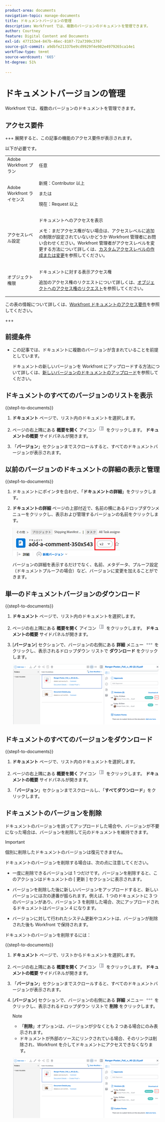 ```yaml
---
product-area: documents
navigation-topic: manage-documents
title: ドキュメントバージョンの管理
description: Workfront では、複数のバージョンのドキュメントを管理できます。
author: Courtney
feature: Digital Content and Documents
exl-id: 477153e4-847b-46ec-8107-72a7399c3767
source-git-commit: a9dbfe21337be9cd9929f4e982e4979265ca14e1
workflow-type: tm+mt
source-wordcount: '665'
ht-degree: 51%

---
```


# ドキュメントバージョンの管理

<!-- Audited: 5/2025 -->

Workfront では、複数のバージョンのドキュメントを管理できます。

## アクセス要件

+++ 展開すると、この記事の機能のアクセス要件が表示されます。

以下が必要です。

<table style="table-layout:auto"> 
 <col> 
 <col> 
 <tbody> 
  <tr> 
   <td role="rowheader">Adobe Workfront プラン</td> 
   <td> <p> 任意</p> </td> 
  </tr> 
  <tr> 
   <td role="rowheader">Adobe Workfront ライセンス</td> 
   <td> 
   <p>新規：Contributor 以上<p>
   <p>または</p>
   <p>現在：Request 以上 </p>


</td> 
  </tr> 
  <tr> 
   <td role="rowheader">アクセスレベル設定</td> 
   <td> <p>ドキュメントへのアクセスを表示</p> <p>メモ：まだアクセス権がない場合は、アクセスレベルに追加の制限が設定されていないかどうか Workfront 管理者にお問い合わせください。Workfront 管理者がアクセスレベルを変更する方法について詳しくは、<a href="../../administration-and-setup/add-users/configure-and-grant-access/create-modify-access-levels.md" class="MCXref xref">カスタムアクセスレベルの作成または変更</a>を参照してください。</p> </td> 
  </tr> 
  <tr> 
   <td role="rowheader">オブジェクト権限</td> 
   <td> <p>ドキュメントに対する表示アクセス権</p> <p>追加のアクセス権のリクエストについて詳しくは、<a href="../../workfront-basics/grant-and-request-access-to-objects/request-access.md" class="MCXref xref">オブジェクトへのアクセス権のリクエスト</a>を参照してください。</p> </td> 
  </tr> 
 </tbody> 
</table>

この表の情報について詳しくは、[Workfront ドキュメントのアクセス要件](/help/quicksilver/administration-and-setup/add-users/access-levels-and-object-permissions/access-level-requirements-in-documentation.md)を参照してください。

+++

## 前提条件

* この記事では、ドキュメントに複数のバージョンが含まれていることを前提としています。

  ドキュメントの新しいバージョンを Workfront にアップロードする方法について詳しくは、[新しいバージョンのドキュメントのアップロード](../../documents/managing-documents/upload-new-document-version.md)を参照してください。

## ドキュメントのすべてのバージョンのリストを表示

{{step1-to-documents}}

1. **ドキュメント** ページで、リスト内のドキュメントを選択します。

1. ページの右上隅にある **概要を開く** アイコン ![&#x200B; 概要を開くアイコン &#x200B;](assets/qs-summary-in-new-toolbar-small.png) をクリックします。 **ドキュメントの概要** サイドパネルが開きます。

1. 「**バージョン**」セクションまでスクロールすると、すべてのドキュメントバージョンが表示されます。

## 以前のバージョンのドキュメントの詳細の表示と管理

{{step1-to-documents}}

1. ドキュメントにポインタを合わせ、「**ドキュメントの詳細**」をクリックします。

1. **ドキュメントの詳細** ページの上部付近で、名前の横にあるドロップダウンメニューをクリックし、表示および管理するバージョンの名前をクリックします。

   ![&#x200B; ドキュメントの詳細ページのバージョンドロップダウン &#x200B;](assets/version-drop-dn-doc-dtls-nwe-350x93.png)

   バージョンの詳細を表示するだけでなく、名前、メタデータ、プルーフ設定（ドキュメントプルーフの場合）など、バージョンに変更を加えることができます。

## 単一のドキュメントバージョンのダウンロード

{{step1-to-documents}}

1. **ドキュメント** ページで、リスト内のドキュメントを選択します。

1. ページの右上隅にある **概要を開く** アイコン ![&#x200B; 概要を開くアイコン &#x200B;](assets/qs-summary-in-new-toolbar-small.png) をクリックします。 **ドキュメントの概要** サイドパネルが開きます。

1. [**バージョン**] セクションで、バージョンの右側にある **詳細** メニュー ![&#x200B; 詳細メニュー &#x200B;](assets/more-icon.png) をクリックし、表示されるドロップダウン リストで **ダウンロード** をクリックします。

   ![1 つのドキュメントのダウンロード &#x200B;](assets/more-versions-350x143.png)

## ドキュメントのすべてのバージョンをダウンロード

{{step1-to-documents}}

1. **ドキュメント** ページで、リスト内のドキュメントを選択します。

1. ページの右上隅にある **概要を開く** アイコン ![&#x200B; 概要を開くアイコン &#x200B;](assets/qs-summary-in-new-toolbar-small.png) をクリックします。 **ドキュメントの概要** サイドパネルが開きます。

1. 「**バージョン**」セクションまでスクロールし、「**すべてダウンロード**」をクリックします。

## ドキュメントのバージョンを削除

ドキュメントのバージョンを誤ってアップロードした場合や、バージョンが不要になった場合は、バージョンを削除して元のドキュメントを維持できます。

>[!IMPORTANT]
>
>個別に削除したドキュメントのバージョンは復元できません。

ドキュメントのバージョンを削除する場合は、次の点に注意してください。

* 一度に削除できるバージョンは 1 つだけです。バージョンを削除すると、このアクションはドキュメントの [ 更新 ] セクションに表示されます。
* バージョンを削除した後に新しいバージョンをアップロードすると、新しいバージョンには次の連番が振られます。例えば、1 つのドキュメントに 3 つのバージョンがあり、バージョン 3 を削除した場合、次にアップロードされるドキュメントはバージョン 4 になります。
* バージョンに対して行われたシステム更新やコメントは、バージョンが削除された後も Workfront で保持されます。

  <!--
  <li data-mc-conditions="QuicksilverOrClassic.Draft mode">Deleting a document version in Workfront does not delete the Proof version.&nbsp;</li>
  -->

ドキュメントのバージョンを削除するには：

{{step1-to-documents}}

1. **ドキュメント** ページで、リストからドキュメントを選択します。

1. ページの右上隅にある **概要を開く** アイコン ![&#x200B; 概要を開くアイコン &#x200B;](assets/qs-summary-in-new-toolbar-small.png) をクリックします。 **ドキュメントの概要** サイドパネルが開きます。

1. 「**バージョン**」セクションまでスクロールすると、すべてのドキュメントバージョンが表示されます。
1. [**バージョン**] セクションで、バージョンの右側にある **詳細** メニュー ![&#x200B; 詳細メニュー &#x200B;](assets/more-icon.png) をクリックし、表示されるドロップダウン リストで **削除** をクリックします。

   >[!NOTE]
   >
   >* 「**削除**」オプションは、バージョンが少なくとも 2 つある場合にのみ表示されます。
   >* ドキュメントが外部のソースにリンクされている場合、そのリンクは削除され、Workfront を介してドキュメントにアクセスできなくなります。

   ![&#x200B; ドキュメント バージョンの削除 &#x200B;](assets/more-versions-350x143.png)
